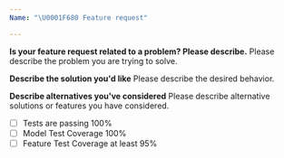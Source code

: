 ```yaml
---
Name: "\U0001F680 Feature request"

---
```


<!--
Thank you for suggesting an idea to make Node.js better.

Please fill in as much of the template below as you're able.
-->

**Is your feature request related to a problem? Please describe.**
Please describe the problem you are trying to solve.

**Describe the solution you'd like**
Please describe the desired behavior.

**Describe alternatives you've considered**
Please describe alternative solutions or features you have considered.

- [ ] Tests are passing 100%
- [ ] Model Test Coverage 100%
- [ ] Feature Test Coverage at least 95%
